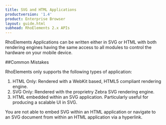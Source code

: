 ```yaml
---
title: SVG and HTML Applications
productversion: '1.4'
product: Enterprise Browser
layout: guide.html
subhead: RhoElements 2.x APIs
---
```

RhoElements Applications can be written either in SVG or HTML with both rendering engines having the same access to all modules to control the hardware on your mobile device.

##Common Mistakes

RhoElements only supports the following types of application:
<OL>
<LI>HTML Only: Rendered with a WebKit based, HTML5 compliant rendering engine.</LI>
<LI>SVG Only: Rendered with the proprietry Zebra SVG rendering engine.</LI>
<LI>HTML embedded within an SVG application.  Particularly useful for producing a scalable UI in SVG.</LI>
</OL>

You are not able to embed SVG within an HTML application or navigate to an SVG document from within an HTML application via a hyperlink.



